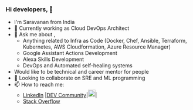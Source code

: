 ### Hi developers, 👋
- I'm Saravanan from India 
- 🔭 Currently working as Cloud DevOps Architect
- 💬 Ask me about ,
  - Anything related to Infra as Code (Docker, Chef, Ansible, Terraform, Kubernetes, AWS Cloudformation, Azure Resource Manager)
  - Google Assistant Actions Development
  - Alexa Skills Development
  - DevOps and Automated self-healing systems
- Would like to be technical and career mentor for people
- 👯 Looking to collaborate on SRE and ML programming
- 📫 How to reach me:
  - [LinkedIn](https://www.linkedin.com/in/saravanan-gnanaguru-1941a919/)
|[DEV Community](https://dev.to/chefgs)|<img src="https://d2fltix0v2e0sb.cloudfront.net/dev-badge.svg" alt="dev logo" width="20"/>|
  - [Stack Overflow](https://stackoverflow.com/users/4923204/saravanan-g?tab=profile)

<!--
  - [![Saravanan G's DEV Profile](https://d2fltix0v2e0sb.cloudfront.net/dev-badge.svg){}](https://dev.to/chefgs)
**chefgs/chefgs** is a ✨ _special_ ✨ repository because its `README.md` (this file) appears on your GitHub profile.

Here are some ideas to get you started:

- 🔭 I’m currently working on ...
- 🌱 I’m currently learning ...
- 👯 I’m looking to collaborate on ...
- 🤔 I’m looking for help with ...
- 💬 Ask me about ...
- 📫 How to reach me: ...
- 😄 Pronouns: ...
- ⚡ Fun fact: ...
-->
